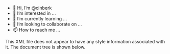 - 👋 Hi, I’m @cinberk
- 👀 I’m interested in ...
- 🌱 I’m currently learning ...
- 💞️ I’m looking to collaborate on ...
- 📫 How to reach me ...

<!---
cinberk/cinberk is a ✨ special ✨ repository because its `README.md` (this file) appears on your GitHub profile.
You can click the Preview link to take a look at your changes.
--->
This XML file does not appear to have any style information associated with it. The document tree is shown below.
<whois-resources xmlns:xlink="http://www.w3.org/1999/xlink">
<objects>
<object type="route6">
<link xlink:type="locator" xlink:href="https://rest.db.ripe.net/ripe/route6/2a02:4e0:2d74::/46AS16135"/>
<source id="ripe"/>
<primary-key>
<attribute name="route6" value="2a02:4e0:2d74::/46"/>
<attribute name="origin" value="AS16135"/>
</primary-key>
<attributes>
<attribute name="route6" value="2a02:4e0:2d74::/46"/>
<attribute name="origin" value="AS16135"/>
<attribute name="mnt-by" value="tr-turkcell" referenced-type="mntner">
<link xlink:type="locator" xlink:href="https://rest.db.ripe.net/ripe/mntner/tr-turkcell"/>
</attribute>
<attribute name="created" value="2021-12-29T05:00:55Z"/>
<attribute name="last-modified" value="2021-12-29T05:00:55Z"/>
<attribute name="source" value="RIPE"/>
</attributes>
</object>
</objects>
<terms-and-conditions xlink:type="locator" xlink:href="http://www.ripe.net/db/support/db-terms-conditions.pdf"/>
<version version="1.104" timestamp="2022-09-26T14:38:32Z" commit-id="3055f75"/>
</whois-resources>
